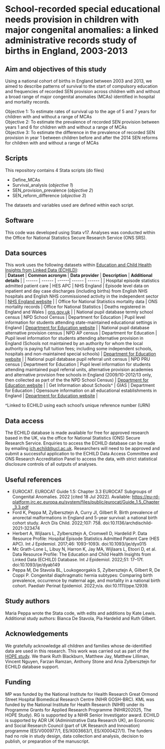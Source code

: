 # School-recorded special educational needs provision in children with major congenital anomalies: a linked administrative records study of births in England, 2003-2013
## Aim and objectives of this study
Using a national cohort of births in England between 2003 and 2013, we aimed to describe patterns of survival to the start of compulsory education and frequencies of recorded SEN provision across children with and without a broad range of major congenital anomalies (MCAs) identified in hospital and mortality records.

   Objective 1: To estimate rates of survival up to the age of 5 and 7 years for children with and without a range of MCAs  
   Objective 2: To estimate the prevalence of recorded SEN provision between years 1 and 6 for children with and without a range of MCAs  
   Objective 3: To estimate the difference in the prevalence of recorded SEN provision in year 1 between children before and after the 2014 SEN reforms for children with and without a range of MCAs
## Scripts
This repository contains 4 Stata scripts (do files) 
- Define_MCAs  
- Survival_analysis (*objective 1*)  
- SEN_provision_prevalence (*objective 2*)  
- SEN_reform_difference (*objective 3*)  

The datasets and variables used are defined within each script.
## Software
This code was developed using Stata v17. Analyses was conducted within the Office for National Statistics Secure Research Service (ONS SRS).
## Data sources
This work uses the following datasets within [Education and Child Health Insights from Linked Data (ECHILD)](https://www.ucl.ac.uk/child-health/research/population-policy-and-practice-research-and-teaching-department/cenb-clinical-20):  
| **Dataset** | **Common acronym** | **Data provider** | **Description** | **Additional details** |
| ------ | ------ | ------| ------ | ------ |
| Hospital episode statistics admitted patient care | HES APC | NHS England |  Episode level data on inpatient and day case discharges (including births) from English NHS hospitals and English NHS commissioned activity in the independent sector | [NHS England website](https://digital.nhs.uk/data-and-information/data-tools-and-services/data-services/hospital-episode-statistics) |
| Office for National Statistics mortality data | ONS mortality records | Office for National Statistics |  Deaths registered in England and Wales | [ons.gov.uk](https://www.ons.gov.uk/peoplepopulationandcommunity/birthsdeathsandmarriages/deaths/methodologies/userguidetomortalitystatisticsjuly2017) |
| National pupil database termly school census | NPD School Census | Department for Education | Pupil level information for students attending state-maintained educational settings in England | [Department for Education website](https://www.find-npd-data.education.gov.uk/datasets/775def61-ecd2-4e9a-8ef9-c168c4f51aac) |
| National pupil database alternative provision census | NPD AP census | Department for Education | Pupil level information for students attending alternative provision in England (Schools not maintained by an authority for whom the local authority is paying full tuition fees; including some independent schools, hospitals and non-maintained special schools) | [Department for Education website](https://www.gov.uk/guidance/alternative-provision-ap-census) |
| National pupil database pupil referral unit census | NPD PRU census | Department for Education | Pupil level information for students attending maintained pupil referral units, alternative provision academies and alternative provision free schools in England (2009/10-2012/13 only, then collected as part of the the NPD School Census) | [Department for Education website](https://www.find-npd-data.education.gov.uk/datasets/36479c85-5dff-42ec-bdf6-492773eccbae) |
| Get Information about Schools^ | GIAS | Department for Education | Opensoure information on all educational establishments in England | [Department for Education website](https://www.get-information-schools.service.gov.uk/) |

^Linked to ECHILD using each school’s unique reference number (URN)
## Data access
The ECHILD database is made available for free for approved research based in the UK, via the office for National Statistics (ONS) Secure Research Service. Enquiries to access the ECHILD database can be made by emailing ich.echild@ucl.ac.uk. Researchers will need to be approved and submit a successful application to the ECHILD Data Access Committee and ONS Research Accreditation Panel to access the data, with strict statistical disclosure controls of all outputs of analyses.
## Useful references
* EUROCAT. EUROCAT Guide 1.5: Chapter 3.3 EUROCAT Subgroups of Congenital Anomalies. 2022 [cited 18 Jul 2022]. Available: https://eu-rd-platform.jrc.ec.europa.eu/system/files/public/eurocat/Guide_1.5_Chapter_3.3.pdf
* Ford K, Peppa M, Zylbersztejn A, Curry JI, Gilbert R. Birth prevalence of anorectal malformations in England and 5-year survival: a national birth cohort study. Arch Dis Child. 2022;107: 758. doi:10.1136/archdischild-2021-323474
* Herbert A, Wijlaars L, Zylbersztejn A, Cromwell D, Hardelid P. Data Resource Profile: Hospital Episode Statistics Admitted Patient Care (HES APC). Int J Epidemiol. 2017;46: 1093–1093i. doi:10.1093/ije/dyx015
* Mc Grath-Lone L, Libuy N, Harron K, Jay MA, Wijlaars L, Etoori D, et al. Data Resource Profile: The Education and Child Health Insights from Linked Data (ECHILD) Database. Int J Epidemiol. 2022;51: 17–17f. doi:10.1093/ije/dyab149
* Peppa M, De Stavola BL, Loukogeorgakis S, Zylbersztejn A, Gilbert R, De Coppi P. Congenital diaphragmatic hernia subtypes: Comparing birth prevalence, occurrence by maternal age, and mortality in a national birth cohort. Paediatr Perinat Epidemiol. 2022;n/a. doi:10.1111/ppe.12939.
## Study authors
Maria Peppa wrote the Stata code, with edits and additions by Kate Lewis. Additional study authors: Bianca De Stavola, Pia Hardelid and Ruth Gilbert.
## Acknowledgements
We gratefully acknowledge all children and families whose de-identified data are used in this research. This work was carried out as part of the [HOPE study](https://www.ucl.ac.uk/child-health/research/population-policy-and-practice-research-and-teaching-department/cenb-clinical-30). We thank Ruth Blackburn, Matthew Jay, Matthew Lilliman, Vincent Nguyen, Farzan Ramzan, Anthony Stone and Ania Zylbersztejn for ECHILD database support.
## Funding
MP was funded by the National Institute for Health Research Great Ormond Street Hospital Biomedical Research Centre (NIHR GOSH-BRC). KML was funded by the National Institute for Health Research (NIHR) under its Programme Grants for Applied Research Programme (NIHR202025, The HOPE Study). RG is supported by a NIHR Senior Investigator award. ECHILD is supported by ADR UK (Administrative Data Research UK), an Economic and Social Research Council (part of UK Research and Innovation) programme (ES/V000977/1, ES/X003663/1, ES/X000427/1). The funders had no role in study design, data collection and analysis, decision to publish, or preparation of the manuscript.

